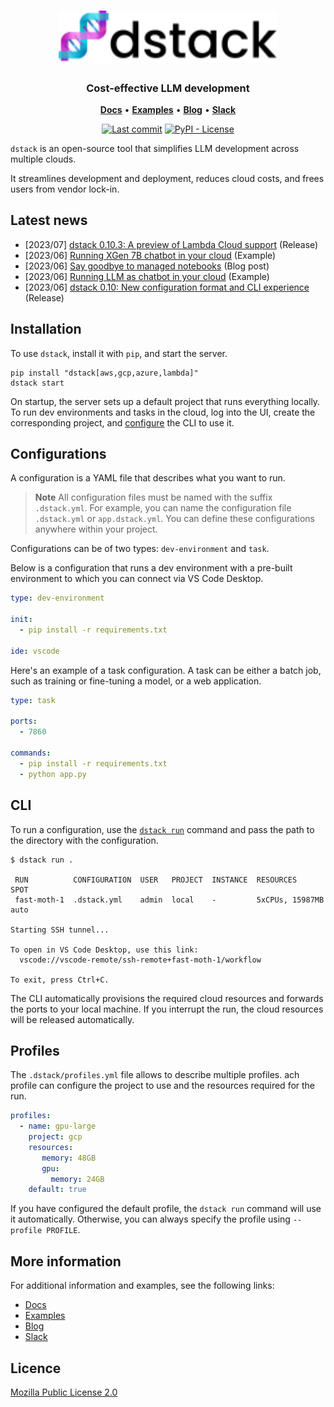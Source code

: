 <div align="center">
<h1 align="center">
  <a target="_blank" href="https://dstack.ai">
    <picture>
      <source media="(prefers-color-scheme: dark)" srcset="https://raw.githubusercontent.com/dstackai/dstack/master/docs/assets/images/dstack-logo-dark.svg"/>
      <img alt="dstack" src="https://raw.githubusercontent.com/dstackai/dstack/master/docs/assets/images/dstack-logo.svg" width="350px"/>
    </picture>
  </a>
</h1>

<h3 align="center">
Cost-effective LLM development
</h3>

<p align="center">
<a href="https://dstack.ai/docs" target="_blank"><b>Docs</b></a> •
<a href="https://dstack.ai/examples/dolly" target="_blank"><b>Examples</b></a> •
<a href="https://dstack.ai/blog" target="_blank"><b>Blog</b></a> •
<a href="https://join.slack.com/t/dstackai/shared_invite/zt-xdnsytie-D4qU9BvJP8vkbkHXdi6clQ" target="_blank"><b>Slack</b></a>
</p>

[![Last commit](https://img.shields.io/github/last-commit/dstackai/dstack?style=flat-square)](https://github.com/dstackai/dstack/commits/)
[![PyPI - License](https://img.shields.io/pypi/l/dstack?style=flat-square&color=blue)](https://github.com/dstackai/dstack/blob/master/LICENSE.md)
</div>

`dstack` is an open-source tool that simplifies LLM development across multiple clouds.

It streamlines development and deployment, reduces cloud costs, and frees users from vendor lock-in.

## Latest news

- [2023/07] [dstack 0.10.3: A preview of Lambda Cloud support](https://dstack.ai/blog/2023/07/05/lambda-cloud-support-preview/) (Release)  
- [2023/06] [Running XGen 7B chatbot in your cloud](https://github.com/dstackai/dstack-examples/wiki/Running-XGen-7B-Chatbot-in-your-cloud) (Example)
- [2023/06] [Say goodbye to managed notebooks](https://dstack.ai/blog/2023/06/29/say-goodbye-to-managed-notebooks/) (Blog post)
- [2023/06] [Running LLM as chatbot in your cloud](https://github.com/dstackai/LLM-As-Chatbot/wiki/Running-LLM-As-Chatbot-in-your-cloud) (Example)
- [2023/06] [dstack 0.10: New configuration format and CLI experience](https://dstack.ai/blog/2023/06/12/new-configuration-format-and-cli-experience/) (Release)

## Installation

To use `dstack`, install it with `pip`, and start the server.

```shell
pip install "dstack[aws,gcp,azure,lambda]"
dstack start
```

On startup, the server sets up a default project that runs everything locally.
To run dev environments and tasks in the cloud, log into the UI, create the corresponding project,
and [configure](https://dstack.ai/docs/guides/projects) the CLI to use it.

## Configurations

A configuration is a YAML file that describes what you want to run.

> **Note**
> All configuration files must be named with the suffix `.dstack.yml`. For example,
> you can name the configuration file `.dstack.yml` or `app.dstack.yml`. You can define
> these configurations anywhere within your project.

Configurations can be of two types: `dev-environment` and `task`.

Below is a configuration that runs a dev environment with a pre-built environment to which you can connect via VS Code Desktop.

```yaml
type: dev-environment

init:
  - pip install -r requirements.txt

ide: vscode
```

Here's an example of a task configuration.
A task can be either a batch job, such as training or fine-tuning a model, or a web application.

```yaml
type: task

ports:
  - 7860

commands:
  - pip install -r requirements.txt
  - python app.py
```

## CLI

To run a configuration, use the [`dstack run`](https://dstack.ai/docs/reference/cli/run.md) command and pass the path to the
directory with the configuration.

```shell
$ dstack run . 

 RUN          CONFIGURATION  USER   PROJECT  INSTANCE  RESOURCES        SPOT
 fast-moth-1  .dstack.yml    admin  local    -         5xCPUs, 15987MB  auto  

Starting SSH tunnel...

To open in VS Code Desktop, use this link:
  vscode://vscode-remote/ssh-remote+fast-moth-1/workflow

To exit, press Ctrl+C.
```

The CLI automatically provisions the required cloud resources and forwards the ports to your local machine.
If you interrupt the run, the cloud resources will be released automatically.

## Profiles

The `.dstack/profiles.yml` file allows to describe multiple profiles.
ach profile can configure the project to use and the resources required for the run.

```yaml
profiles:
  - name: gpu-large
    project: gcp
    resources:
       memory: 48GB
       gpu:
         memory: 24GB
    default: true
```

If you have configured the default profile, the `dstack run` command will use it automatically.
Otherwise, you can always specify the profile using `--profile PROFILE`.

## More information

For additional information and examples, see the following links:

- [Docs](https://dstack.ai/docs)
- [Examples](https://github.com/dstackai/dstack-examples/blob/main/README.md)
- [Blog](https://dstack.ai/blog)
- [Slack](https://join.slack.com/t/dstackai/shared_invite/zt-xdnsytie-D4qU9BvJP8vkbkHXdi6clQ)

## Licence

[Mozilla Public License 2.0](LICENSE.md)
